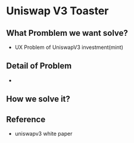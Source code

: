 # Uniswap V3 Toaster

## What Promblem we want solve?

- UX Problem of UniswapV3 investment(mint)

## Detail of Problem

-

## How we solve it?

## Reference

- uniswapv3 white paper
